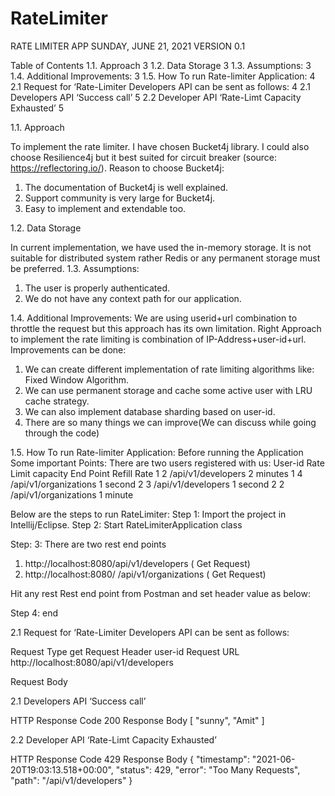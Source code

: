 # RateLimiter

RATE LIMITER APP
SUNDAY, JUNE 21, 2021
VERSION 0.1
























Table of Contents
1.1.	Approach	3
1.2.	Data Storage	3
1.3.	Assumptions:	3
1.4.	Additional Improvements:	3
1.5.	How To run Rate-limiter Application:	4
2.1	Request for ‘Rate-Limiter Developers API can be sent as follows:	4
2.1	Developers API ‘Success call’	5
2.2	Developer API ‘Rate-Limt Capacity Exhausted’	5



















1.1.	Approach

To implement the rate limiter. I have chosen Bucket4j library. I could also choose Resilience4j but it best suited for circuit breaker (source: https://reflectoring.io/).
Reason to choose Bucket4j:
1)	The documentation of Bucket4j is well explained.
2)	Support community is very large for Bucket4j.
3)	Easy to implement and extendable too.

1.2.	Data Storage

In current implementation, we have used the in-memory storage. It is not suitable for distributed system rather Redis or any permanent storage must be preferred.
1.3.	Assumptions:

1)	The user is properly authenticated.
2)	We do not have any context path for our application.

1.4.	Additional Improvements:
We are using userid+url combination to throttle the request but this approach has its own limitation.
Right Approach to implement the rate limiting is combination of IP-Address+user-id+url.
Improvements can be done:
1)	We can create different implementation of rate limiting algorithms like: Fixed Window Algorithm.
2)	We can use permanent storage and cache some active user with LRU cache strategy.
3)	We can also implement database sharding based on user-id.
4)	There are so many things we can improve(We can discuss while going through the code)


1.5.	  How To run Rate-limiter Application:
Before running the Application Some important Points:
There are two users registered with us:
User-id	Rate Limit capacity	End Point	Refill Rate
1	2	/api/v1/developers	2 minutes
1	4	/api/v1/organizations	1 second
2	3	/api/v1/developers	1 second
2	2	/api/v1/organizations
	1 minute

Below are the steps to run RateLimiter:
Step 1: Import the project in Intellij/Eclipse.
Step 2: Start RateLimiterApplication class

Step: 3:  There are two rest end points
1)	http://localhost:8080/api/v1/developers          ( Get Request)
2)	http://localhost:8080/ /api/v1/organizations     ( Get Request)

Hit any rest Rest end point from Postman and set header value as below:
 

Step 4: end

2.1	Request for ‘Rate-Limiter Developers API can be sent as follows:

Request Type	get
Request Header	user-id
Request URL	http://localhost:8080/api/v1/developers

Request Body	

2.1	  Developers API ‘Success call’
                
HTTP Response Code	200
Response Body	[
    "sunny",
    "Amit"
]


2.2	Developer API ‘Rate-Limt Capacity Exhausted’
                
       
HTTP Response Code	429
Response Body	{
    "timestamp": "2021-06-20T19:03:13.518+00:00",
    "status": 429,
    "error": "Too Many Requests",
    "path": "/api/v1/developers"
}
	




